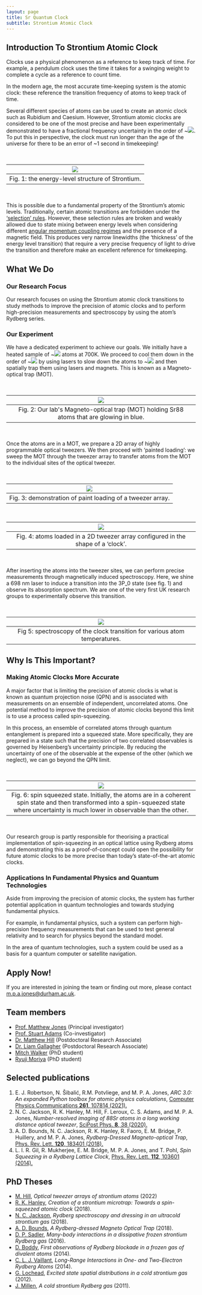 ```yaml
---
layout: page
title: Sr Quantum Clock
subtitle: Strontium Atomic Clock
---
```

## Introduction To Strontium Atomic Clock
Clocks use a physical phenomenon as a reference to keep track of time. For example, a pendulum clock uses the time it takes for a swinging weight to complete a cycle as a reference to count time. 

In the modern age, the most accurate time-keeping system is the atomic clock: these reference the transition frequency of atoms to keep track of time.

Several different species of atoms can be used to create an atomic clock such as Rubidium and Caesium. However, Strontium atomic clocks are considered to be one of the most precise and have been experimentally demonstrated to have a fractional frequency uncertainty in the order of ~![](https://latex.codecogs.com/svg.image?\mathrm{10^{-19}s^{-1}}). To put this in perspective, the clock must run longer than the age of the universe for there to be an error of ~1 second in timekeeping!

<br>

|![](strontium/img/strontium-energy-level.png)|
|:--:| 
| Fig. 1: the energy-level structure of Strontium. |

<br>

This is possible due to a fundamental property of the Strontium’s atomic levels. Traditionally, certain atomic transitions are forbidden under the [‘selection’ rules](https://chem.libretexts.org/Bookshelves/Physical_and_Theoretical_Chemistry_Textbook_Maps/Supplemental_Modules_(Physical_and_Theoretical_Chemistry)/Spectroscopy/Fundamentals_of_Spectroscopy/Selection_rules_and_transition_moment_integral). However, these selection rules are broken and weakly allowed due to state mixing between energy levels when considering different [angular momentum coupling regimes](https://chem.libretexts.org/Bookshelves/Physical_and_Theoretical_Chemistry_Textbook_Maps/Book%3A_Quantum_States_of_Atoms_and_Molecules_(Zielinksi_et_al)/08%3A_The_Hydrogen_Atom/8.08%3A_Coupling_of_Angular_Momentum_and_Spectroscopic_Term_Symbols#:~:text=There%20are%20two%20descriptions%20for,R%2DS%20or%20Russell%2DSaunders%20coupling.) and the presence of a magnetic field. This produces very narrow linewidths (the ‘thickness’ of the energy level transition) that require a very precise frequency of light to drive the transition and therefore make an excellent reference for timekeeping.

## What We Do
### Our Research Focus
Our research focuses on using the Strontium atomic clock transitions to study methods to improve the precision of atomic clocks and to perform high-precision measurements and spectroscopy by using the atom’s Rydberg series. 

### Our Experiment
We have a dedicated experiment to achieve our goals. We initially have a heated sample of ~![](https://latex.codecogs.com/svg.image?\mathrm{^{88}Sr}) atoms at 700K. We proceed to cool them down in the order of ~![](https://latex.codecogs.com/svg.image?\mathrm{\mu&space;K}) by using lasers to slow down the atoms to ~![](https://latex.codecogs.com/svg.image?\mathrm{0.02\,ms^{-1}}) and then spatially trap them using lasers and magnets. This is known as a Magneto-optical trap (MOT). 

<br>

|![](strontium/img/MOT.jpeg)|
|:--:| 
| Fig. 2: Our lab's Magneto-optical trap (MOT) holding Sr88 atoms that are glowing in blue. |

<br>

Once the atoms are in a MOT, we prepare a 2D array of highly programmable optical tweezers. We then proceed with ‘painted loading’: we sweep the MOT through the tweezer array to transfer atoms from the MOT to the individual sites of the optical tweezer.

<br>

|![](strontium/img/sweep-loading.png)|
|:--:| 
| Fig. 3: demonstration of paint loading of a tweezer array. |

<br>

|![](strontium/img/clock-array.png)|
|:--:| 
| Fig. 4: atoms loaded in a 2D tweezer array configured in the shape of a ‘clock’. |

<br>

After inserting the atoms into the tweezer sites, we can perform precise measurements through magnetically induced spectroscopy. Here, we shine a 698 nm laser to induce a transition into the 3P_0 state (see fig. 1) and observe its absorption spectrum. We are one of the very first UK research groups to experimentally observe this transition.

<br>

|![](strontium/img/clock-transition.png)|
|:--:| 
| Fig 5: spectroscopy of the clock transition for various atom temperatures. |

## Why Is This Important?
### Making Atomic Clocks More Accurate
A major factor that is limiting the precision of atomic clocks is what is known as quantum projection noise (QPN) and is associated with measurements on an ensemble of independent, uncorrelated atoms. One potential method to improve the precision of atomic clocks beyond this limit is to use a process called spin-squeezing. 

In this process, an ensemble of correlated atoms through quantum entanglement is prepared into a squeezed state. More specifically, they are prepared in a state such that the precision of two correlated observables is governed by Heisenberg’s uncertainty principle. By reducing the uncertainty of one of the observable at the expense of the other (which we neglect), we can go beyond the QPN limit.

<br>


|![](strontium/img/spin-squeezing.png)|
|:--:| 
| Fig. 6: spin squeezed state. Initially, the atoms are in a coherent spin state and then transformed into a spin-squeezed state where uncertainty is much lower in observable than the other. |

<br>

Our research group is partly responsible for theorising a practical implementation of spin-squeezing in an optical lattice using Rydberg atoms and demonstrating this as a proof-of-concept could open the possibility for future atomic clocks to be more precise than today’s state-of-the-art atomic clocks.

### Applications In Fundamental Physics and Quantum Technologies
Aside from improving the precision of atomic clocks, the system has further potential application in quantum technologies and towards studying fundamental physics. 

For example, in fundamental physics, such a system can perform high-precision frequency measurements that can be used to test general relativity and to search for physics beyond the standard model.

In the area of quantum technologies, such a system could be used as a basis for a quantum computer or satellite navigation.

## Apply Now!
If you are interested in joining the team or finding out more, please contact m.p.a.jones@durham.ac.uk.

## Team members

- [Prof. Matthew Jones](https://www.durham.ac.uk/staff/m-p-a-jones/) (Principal investigator)
- [Prof. Stuart Adams](https://www.durham.ac.uk/staff/c-s-adams/) (Co-investigator)
- [Dr. Matthew Hill](https://www.durham.ac.uk/staff/matthew-hill2/) (Postdoctoral Research Associate)
- [Dr. Liam Gallagher](https://www.durham.ac.uk/staff/liam-a-gallagher/) (Postdoctoral Research Associate)
- [Mitch Walker](https://www.durham.ac.uk/staff/mitchell-j-walker/) (PhD student)
- [Ryuji Moriya](https://www.durham.ac.uk/staff/ryuji-moriya/) (PhD student) <br>

## Selected publications
1. E. J. Robertson, N. Šibalić, R.M. Potvliege, and M. P. A. Jones, *ARC 3.0: An expanded Python toolbox for atomic physics calculations*, [Computer Physics Communications **261**, 107814 (2021).](https://doi.org/10.1016/j.cpc.2020.107814)
2. N. C. Jackson, R. K. Hanley, M. Hill, F. Leroux, C. S. Adams, and M. P. A. Jones, *Number-resolved imaging of 88Sr atoms in a long working distance optical tweezer*, [SciPost Phys. **8**, 38 (2020).](http://dx.doi.org/10.21468/SciPostPhys.8.3.038)
3. A. D. Bounds, N. C. Jackson, R. K. Hanley, R. Faoro, E. M. Bridge, P. Huillery, and M. P. A. Jones, *Rydberg-Dressed Magneto-optical Trap*, [Phys. Rev. Lett. **120**, 183401 (2018).](http://dx.doi.org/%2010.1103/PhysRevLett.120.183401)
4. L. I. R. Gil, R. Mukherjee, E. M. Bridge, M. P. A. Jones, and T. Pohl, *Spin Squeezing in a Rydberg Lattice Clock*, [Phys. Rev. Lett. **112**, 103601 (2014).](http://dx.doi.org/10.1103/PhysRevLett.112.103601)

## PhD Theses
- [M. Hill](http://etheses.dur.ac.uk/14662/), *Optical tweezer arrays of strontium atoms* (2022)
- [R. K. Hanley](http://etheses.dur.ac.uk/12905/), *Creation of a strontium microtrap: Towards a spin-squeezed atomic clock* (2018).
- [N. C. Jackson](http://etheses.dur.ac.uk/12825/), *Rydberg spectroscopy and dressing in an ultracold strontium gas* (2018).
- [A. D. Bounds](http://etheses.dur.ac.uk/12541/), *A Rydberg-dressed Magneto Optical Trap* (2018).
- [D. P. Sadler](http://etheses.dur.ac.uk/11911/), *Many-body interactions in a dissipative frozen strontium Rydberg gas* (2016).
- [D. Boddy](http://etheses.dur.ac.uk/10740/), *First observations of Rydberg blockade in a frozen gas of divalent atoms* (2014).
- [C. L. J. Vaillant](http://etheses.dur.ac.uk/10594/), *Long-Range Interactions in One- and Two-Electron Rydberg Atoms* (2014).
- [G. Lochead](http://etheses.dur.ac.uk/6329/), *Excited state spatial distributions in a cold strontium gas* (2012).
- [J. Millen](http://etheses.dur.ac.uk/849/), *A cold strontium Rydberg gas* (2011).
